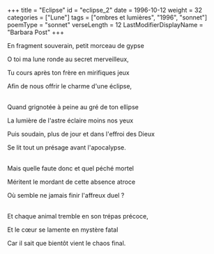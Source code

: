 +++
title = "Eclipse"
id = "eclipse_2"
date = 1996-10-12
weight = 32
categories = ["Lune"]
tags = ["ombres et lumières", "1996", "sonnet"]
poemType = "sonnet"
verseLength = 12
LastModifierDisplayName = "Barbara Post"
+++

En fragment souverain, petit morceau de gypse

O toi ma lune ronde au secret merveilleux,

Tu cours après ton frère en mirifiques jeux

Afin de nous offrir le charme d'une éclipse,

 \
Quand grignotée à peine au gré de ton ellipse

La lumière de l'astre éclaire moins nos yeux

Puis soudain, plus de jour et dans l'effroi des Dieux

Se lit tout un présage avant l'apocalypse.

 \
Mais quelle faute donc et quel péché mortel

Méritent le mordant de cette absence atroce

Où semble ne jamais finir l'affreux duel ?

 \
Et chaque animal tremble en son trépas précoce,

Et le cœur se lamente en mystère fatal

Car il sait que bientôt vient le chaos final.
